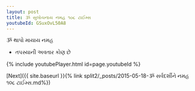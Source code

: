 ```yaml
---
layout: post
title: ૐ સુલોચનાય નમહ ૧૦૮ ટાઈમ્સ
youtubeId: GSuxOvL50A8
---
```

 
 
 ૐ થાપો માયાય નમહ  
 
 -  તપસ્યાની અવતાર કોણ છે 
 
  
 
  
 
 
 
 
 
 


{% include youtubePlayer.html id=page.youtubeId %}
 
[Next]({{ site.baseurl }}{% link  split2/_posts/2015-05-18-ૐ સર્વદર્શીને નમહ ૧૦૮ ટાઈમ્સ.md%})
 
